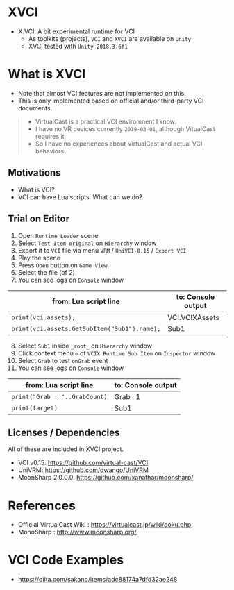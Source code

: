 # XVCI
* X.VCI: A bit experimental runtime for VCI
  * As toolkits (projects), `VCI` and `XVCI` are available on `Unity`
  * XVCI tested with `Unity 2018.3.6f1`

# What is XVCI
* Note that almost VCI features are not implemented on this.
* This is only implemented based on official and/or third-party VCI documents.

> * VirtualCast is a practical VCI enviromnent I know.
> * I have no VR devices currently `2019-03-01`, although VitualCast requires it.
> * So I have no experiences about VirtualCast and actual VCI behaviors.

## Motivations

* What is VCI?
* VCI can have Lua scripts. What can we do?

## Trial on Editor

1. Open `Runtime Loader` scene
2. Select `Test Item original` on `Hierarchy` window
3. Export it to `VCI` file via menu `VRM` / `UniVCI-0.15` / `Export VCI`
4. Play the scene
5. Press `Open` button on `Game View`
6. Select the file (of 2)
7. You can see logs on `Console` window

|from: Lua script line|to: Console output|
|--|--|
|```print(vci.assets);```|VCI.VCIXAssets|
|```print(vci.assets.GetSubItem("Sub1").name);```|Sub1|

8. Select `Sub1` inside `_root_` on `Hierarchy` window
9. Click context menu `⚙` of `VCIX Runtime Sub Item` on `Inspector` window
10. Select `Grab` to test `onGrab` event
11. You can see logs on `Console` window

|from: Lua script line|to: Console output|
|--|--|
|```print("Grab : "..GrabCount)```|Grab : 1|
|```print(target)```|Sub1|

## Licenses / Dependencies

All of these are included in XVCI project.
* VCI v0.15: https://github.com/virtual-cast/VCI
* UniVRM: https://github.com/dwango/UniVRM
* MoonSharp 2.0.0.0: https://github.com/xanathar/moonsharp/

# References
* Official VirtualCast Wiki : https://virtualcast.jp/wiki/doku.php
* MonoSharp : http://www.moonsharp.org/

# VCI Code Examples
* https://qiita.com/sakano/items/adc88174a7dfd32ae248
